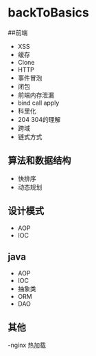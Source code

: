 # backToBasics
##前端
- XSS
- 缓存
- Clone
- HTTP
- 事件冒泡
- 闭包
- 前端内存泄漏
- bind call apply 
- 科里化
- 204 304的理解
- 跨域
- 链式方式
## 算法和数据结构
- 快排序
- 动态规划
## 设计模式
- AOP
- IOC
## java
- AOP
- IOC
- 抽象类
- ORM
- DAO
## 其他
-nginx 热加载

